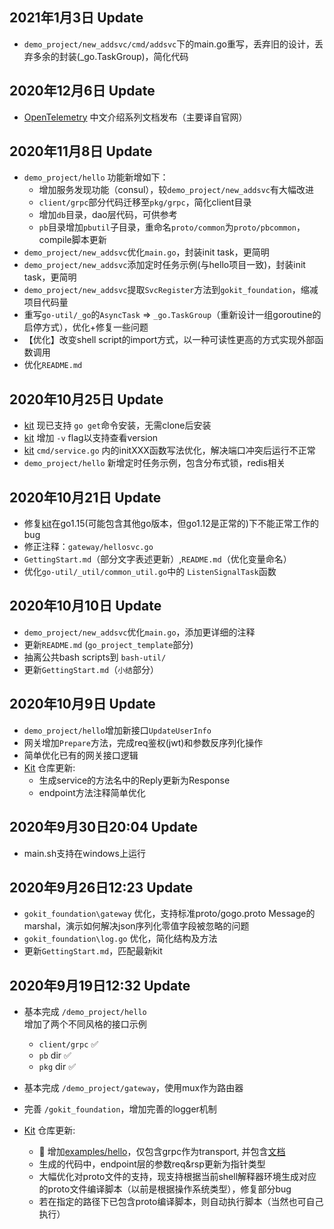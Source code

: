 ## 2021年1月3日 Update
- `demo_project/new_addsvc/cmd/addsvc`下的main.go重写，丢弃旧的设计，丢弃多余的封装(_go.TaskGroup)，简化代码

## 2020年12月6日 Update
-   [OpenTelemetry][4] 中文介绍系列文档发布（主要译自官网）

## 2020年11月8日 Update
- `demo_project/hello` 功能新增如下：
    -   增加服务发现功能（consul），较`demo_project/new_addsvc`有大幅改进
    -   `client/grpc`部分代码迁移至`pkg/grpc`，简化client目录
    -   增加`db`目录，dao层代码，可供参考
    -   `pb`目录增加`pbutil`子目录，重命名`proto/common`为`proto/pbcommon`，compile脚本更新
- `demo_project/new_addsvc`优化`main.go`，封装init task，更简明
- `demo_project/new_addsvc`添加定时任务示例(与hello项目一致)，封装init task，更简明
- `demo_project/new_addsvc`提取`SvcRegister`方法到`gokit_foundation`，缩减项目代码量
- 重写`go-util/_go`的`AsyncTask` => `_go.TaskGroup`（重新设计一组goroutine的启停方式），优化+修复一些问题
- 【优化】改变shell script的import方式，以一种可读性更高的方式实现外部函数调用
- 优化`README.md`

## 2020年10月25日 Update
- [kit][1] 现已支持 `go get`命令安装，无需clone后安装
- [kit][1] 增加 `-v` flag以支持查看version
- [kit][1] `cmd/service.go` 内的initXXX函数写法优化，解决端口冲突后运行不正常
- `demo_project/hello` 新增定时任务示例，包含分布式锁，redis相关

## 2020年10月21日 Update
- 修复[kit][1]在go1.15(可能包含其他go版本，但go1.12是正常的)下不能正常工作的bug
- 修正注释：`gateway/hellosvc.go`
- `GettingStart.md`（部分文字表述更新）,`README.md`（优化变量命名）
- 优化`go-util/_util/common_util.go`中的 `ListenSignalTask`函数

## 2020年10月10日 Update
- `demo_project/new_addsvc`优化`main.go`，添加更详细的注释
- 更新`README.md` (`go_project_template`部分)
- 抽离公共bash scripts到 `bash-util/`
- 更新`GettingStart.md`（`小结`部分）

## 2020年10月9日 Update
- `demo_project/hello`增加新接口`UpdateUserInfo`
- 网关增加`Prepare`方法，完成req鉴权(jwt)和参数反序列化操作
- 简单优化已有的网关接口逻辑
- [Kit][1] 仓库更新:
    -   生成service的方法名中的Reply更新为Response
    -   endpoint方法注释简单优化

## 2020年9月30日20:04 Update
-  main.sh支持在windows上运行

## 2020年9月26日12:23 Update
- `gokit_foundation\gateway` 优化，支持标准proto/gogo.proto Message的marshal，演示如何解决json序列化零值字段被忽略的问题
- `gokit_foundation\log.go` 优化，简化结构及方法
- 更新`GettingStart.md`，匹配最新kit

## 2020年9月19日12:32 Update 
- 基本完成 `/demo_project/hello`  
    增加了两个不同风格的接口示例
    - `client/grpc` :white_check_mark:
    - `pb` dir :white_check_mark:
    - `pkg` dir :white_check_mark:
- 基本完成 `/demo_project/gateway`，使用mux作为路由器
- 完善 `/gokit_foundation`，增加完善的logger机制

- [Kit][1] 仓库更新:
    -   :tada: 增加[examples/hello][2]，仅包含grpc作为transport, 并包含[文档][3]
    -   生成的代码中，endpoint层的参数req&rsp更新为指针类型
    -   大幅优化对proto文件的支持，现支持根据当前shell解释器环境生成对应的proto文件编译脚本（以前是根据操作系统类型），修复部分bug
    -   若在指定的路径下已包含proto编译脚本，则自动执行脚本（当然也可自己执行）
 
 
[1]:https://github.com/chaseSpace/kit
[2]:https://github.com/chaseSpace/kit/tree/master/examples
[3]:https://github.com/chaseSpace/kit/blob/master/examples/hellosvc_doc.md
[4]:https://github.com/chaseSpace/go-kit-examples/tree/master/open_telemetry